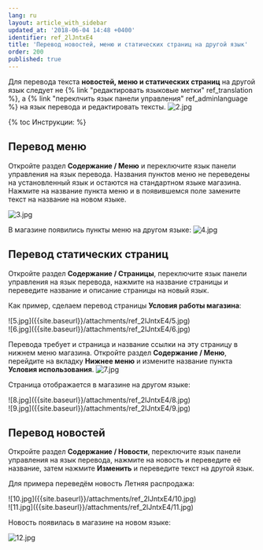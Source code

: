 ```yaml
---
lang: ru
layout: article_with_sidebar
updated_at: '2018-06-04 14:48 +0400'
identifier: ref_2lJntxE4
title: 'Перевод новостей, меню и статических страниц на другой язык'
order: 200
published: true
---
```

Для перевода текста **новостей, меню и статических страниц** на другой язык следует не {% link "редактировать языковые метки" ref_translation %}, а {% link "переклчить язык панели управления" ref_adminlanguage %} на язык перевода и редактировать тексты.
![2.jpg]({{site.baseurl}}/attachments/ref_2lJntxE4/2.jpg)

{% toc Инструкции: %}

## Перевод меню

Откройте раздел **Содержание / Меню** и переключите язык панели управления на язык перевода. Названия пунктов меню не переведены на установленный язык и остаются на стандартном языке магазина. Нажмите на название пункта меню и в появившемся поле замените текст на название на новом языке.

![3.jpg]({{site.baseurl}}/attachments/ref_2lJntxE4/3.jpg)

В магазине появились пункты меню на другом языке:
![4.jpg]({{site.baseurl}}/attachments/ref_2lJntxE4/4.jpg)

## Перевод статических страниц

Откройте раздел **Содержание / Страницы**, переключите язык панели управления на язык перевода, нажмите на название страницы и переведите название и описание страницы на новый язык. 

Как пример, сделаем перевод страницы **Условия работы магазина**:

<div class="ui stackable two column grid">
  <div class="column" markdown="span">![5.jpg]({{site.baseurl}}/attachments/ref_2lJntxE4/5.jpg)
</div>
  <div class="column" markdown="span">![6.jpg]({{site.baseurl}}/attachments/ref_2lJntxE4/6.jpg)
</div>
</div>

Перевода требует и страница и название ссылки на эту страницу в нижнем меню магазина. Откройте раздел **Содержание / Меню**, перейдите на вкладку **Нижнее меню** и измените название пункта **Условия использования**.
![7.jpg]({{site.baseurl}}/attachments/ref_2lJntxE4/7.jpg)

Страница отображается в магазине на другом языке:

<div class="ui stackable two column grid">
  <div class="column" markdown="span">![8.jpg]({{site.baseurl}}/attachments/ref_2lJntxE4/8.jpg)
</div>
  <div class="column" markdown="span">![9.jpg]({{site.baseurl}}/attachments/ref_2lJntxE4/9.jpg)
</div>
</div>

## Перевод новостей

Откройте раздел **Содержание / Новости**, переключите язык панели управления на язык перевода, нажмите на новость и переведите её название, затем нажмите **Изменить** и переведите текст на другой язык. 

Для примера переведём новость Летняя распродажа:

<div class="ui stackable two column grid">
  <div class="column" markdown="span">![10.jpg]({{site.baseurl}}/attachments/ref_2lJntxE4/10.jpg)
</div>
  <div class="column" markdown="span">![11.jpg]({{site.baseurl}}/attachments/ref_2lJntxE4/11.jpg)
</div>
</div>

Новость появилась в магазине на новом языке:

![12.jpg]({{site.baseurl}}/attachments/ref_2lJntxE4/12.jpg)

